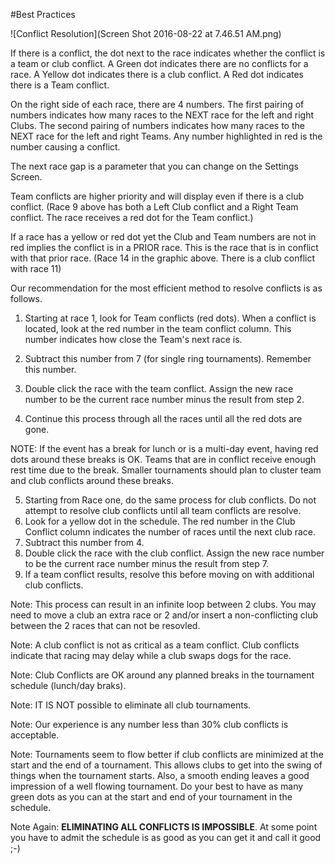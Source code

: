 #Best Practices

![Conflict Resolution](Screen Shot 2016-08-22 at 7.46.51 AM.png)

If there is a conflict, the dot next to the race indicates whether the conflict is a team or club conflict. A Green dot indicates there are no conflicts for a race. A Yellow dot indicates there is a club conflict. A Red dot indicates there is a Team conflict.

On the right side of each race, there are 4 numbers. The first pairing of numbers indicates how many races to the NEXT race for the left and right Clubs. The second pairing of numbers indicates how many races to the NEXT race for the left and right Teams. Any number highlighted in red is the number causing a conflict.

The next race gap is a parameter that you can change on the Settings Screen.

Team conflicts are higher priority and will display even if there is a club conflict. (Race 9 above has both a Left Club conflict and a Right Team conflict. The race receives a red dot for the Team conflict.)

If a race has a yellow or red dot yet the Club and Team numbers are not in red implies the conflict is in a PRIOR race. This is the race that is in conflict with that prior race. (Race 14 in the graphic above. There is a club conflict with race 11)

Our recommendation for the most efficient method to resolve conflicts is as follows.

1) Starting at race 1, look for Team conflicts (red dots). When a conflict is located, look at the red number in the team conflict column. This number indicates how close the Team's next race is.

2) Subtract this number from 7 (for single ring tournaments). Remember this number.

3) Double click the race with the team conflict. Assign the new race number to be the current race number minus the result from step 2.

4) Continue this process through all the races until all the red dots are gone.

NOTE: If the event has a break for lunch or is a multi-day event, having red dots around these breaks is OK. Teams that are in conflict receive enough rest time due to the break. Smaller tournaments should plan to cluster team and club conflicts around these breaks.

5) Starting from Race one, do the same process for club conflicts. Do not attempt to resolve club conflicts until all team conflicts are resolve.
6) Look for a yellow dot in the schedule. The red number in the Club Conflict column indicates the number of races until the next club race.
7) Subtract this number from 4.
8) Double click the race with the club conflict. Assign the new race number to be the current race number minus the result from step 7.
9) If a team conflict results, resolve this before moving on with additional club conflicts.

Note: This process can result in an infinite loop between 2 clubs. You may need to  move a club an extra race or 2 and/or insert a non-conflicting club between the 2 races that can not be resovled.

Note: A club conflict is not as critical as a team conflict. Club conflicts indicate that racing may delay while a club swaps dogs for the race.

Note: Club Conflicts are OK around any planned breaks in the tournament schedule (lunch/day braks).

Note: IT IS NOT possible to eliminate all club tournaments. 

Note: Our experience is any number less than 30% club conflicts is acceptable.

Note: Tournaments seem to flow better if club conflicts are minimized at the start and the end of a tournament. This allows clubs to get into the swing of things when the tournament starts. Also, a smooth ending leaves a good impression of a well flowing tournament. Do your best to have as many green dots as you can at the start and end of your tournament in the schedule.

Note Again: **ELIMINATING ALL CONFLICTS IS IMPOSSIBLE**. At some point you have to admit the schedule is as good as you can get it and call it good ;-) 

